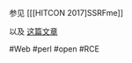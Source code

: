 参见 [[[HITCON 2017]SSRFme]]

以及 [这篇文章](https://f002.backblazeb2.com/file/sec-news-backup/files/writeup/ricterz.me/_posts_HITCON_202017_20SSRFme/index.html)

#Web #perl #open #RCE